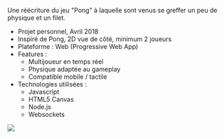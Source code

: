 Une réécriture du jeu "Pong" à laquelle sont venus se greffer un peu de physique et un filet.

+ Projet personnel, Avril 2018
+ Inspiré de Pong, 2D vue de côté, minimum 2 joueurs
+ Plateforme : Web (Progressive Web App)
+ Features :
    - Multijoueur en temps réel
    - Physique adaptée au gameplay
    - Compatible mobile / tactile
+ Technologies utilisées :
    - Javascript
    - HTML5 Canvas
    - Node.js
    - Websockets

![](°project-image°)